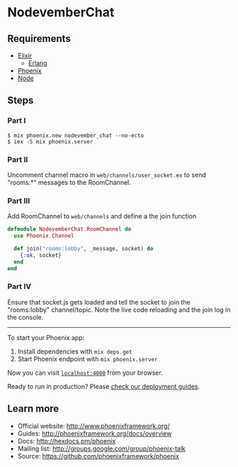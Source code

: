 # NodevemberChat

## Requirements
* [Elixir](http://elixir-lang.org/install.html)
  * [Erlang](https://www.erlang-solutions.com/downloads/download-erlang-otp)
* [Phoenix](http://www.phoenixframework.org/docs/installation)
* [Node](https://nodejs.org/en/download/)

## Steps
### Part I
```
$ mix phoenix.new nodevember_chat --no-ecto
$ iex -S mix phoenix.server
```

### Part II
Uncomment channel macro in `web/channels/user_socket.ex` to send "rooms:*"
messages to the RoomChannel.

### Part III
Add RoomChannel to `web/channels` and define a the join function
```elixir
defmodule NodevemberChat.RoomChannel do
  use Phoenix.Channel

  def join("rooms:lobby", _message, socket) do
    {:ok, socket}
  end
end
```

### Part IV
Ensure that socket.js gets loaded and tell the socket to join the "rooms:lobby"
channel/topic. Note the live code reloading and the join log in the console.

---

To start your Phoenix app:

  1. Install dependencies with `mix deps.get`
  2. Start Phoenix endpoint with `mix phoenix.server`

Now you can visit [`localhost:4000`](http://localhost:4000) from your browser.

Ready to run in production? Please [check our deployment guides](http://www.phoenixframework.org/docs/deployment).

## Learn more

  * Official website: http://www.phoenixframework.org/
  * Guides: http://phoenixframework.org/docs/overview
  * Docs: http://hexdocs.pm/phoenix
  * Mailing list: http://groups.google.com/group/phoenix-talk
  * Source: https://github.com/phoenixframework/phoenix
